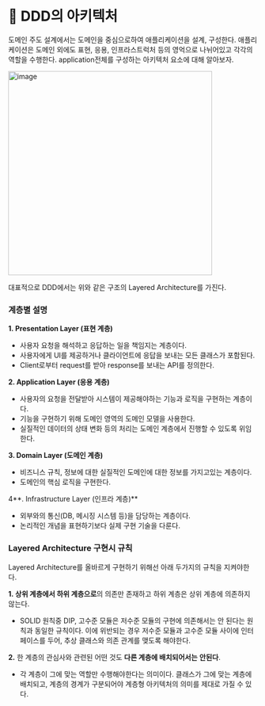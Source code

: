 # 🌻 DDD의 아키텍처

도메인 주도 설계에서는 도메인을 중심으로하여 애플리케이션을 설계, 구성한다. 애플리케이션은 도메인 외에도 표현, 응용, 인프라스트럭처 등의 영억으로 나뉘어있고 각각의 역할을 수행한다.
application전체를 구성하는 아키텍처 요소에 대해 알아보자.

<img width="412" alt="image" src="https://user-images.githubusercontent.com/81006587/205548704-08961e1a-a333-4ed2-be05-14ccc8dcb7a5.png">

대표적으로 DDD에서는 위와 같은 구조의 Layered Architecture를 가진다.

### 계층별 설명

**1. Presentation Layer (표현 계층)**

- 사용자 요청을 해석하고 응답하는 일을 책임지는 계층이다.
- 사용자에게 UI를 제공하거나 클라이언트에 응답을 보내는 모든 클래스가 포함된다.
- Client로부터 request를 받아 response를 보내는 API를 정의한다.

**2. Application Layer (응용 계층)**

- 사용자의 요청을 전달받아 시스템이 제공해야하는 기능과 로직을 구현하는 계층이다.
- 기능을 구현하기 위해 도메인 영역의 도메인 모델을 사용한다.
- 실질적인 데이터의 상태 변화 등의 처리는 도메인 계층에서 진행할 수 있도록 위임한다.

**3. Domain Layer (도메인 계층)**

- 비즈니스 규칙, 정보에 대한 실질적인 도메인에 대한 정보를 가지고있는 계층이다.
- 도메인의 핵심 로직을 구현한다.

4**. Infrastructure Layer (인프라 계층)**

- 외부와의 통신(DB, 메시징 시스템 등)을 담당하는 계층이다.
- 논리적인 개념을 표현하기보다 실제 구현 기술을 다룬다.

### **Layered Architecture 구현시** 규칙

Layered Architecture를 올바르게 구현하기 위해선 아래 두가지의 규칙을 지켜야한다.

**1. 상위 계층에서 하위 계층으로**의 의존만 존재하고 하위 계층은 상위 계층에 의존하지 않는다.

- SOLID 원칙중 DIP, 고수준 모듈은 저수준 모듈의 구현에 의존해서는 안 된다는 원칙과 동일한 규칙이다. 이에 위반되는 경우 저수준 모듈과 고수준 모듈 사이에 인터페이스를 두어, 추상 클래스와 의존 관계를 맺도록 해야한다.

**2.** 한 계층의 관심사와 관련된 어떤 것도 **다른 계층에 배치되어서는** **안된다**.

- 각 계층이 그에 맞는 역할만 수행해야한다는 의미이다. 클래스가 그에 맞는 계층에 배치되고, 계층의 경계가 구분되어야 계층형 아키텍처의 의미를 제대로 가질 수 있다.